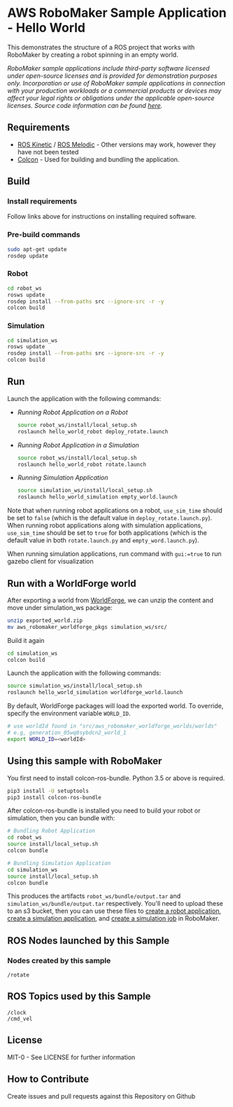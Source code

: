 # AWS RoboMaker Sample Application - Hello World

This demonstrates the structure of a ROS project that works with RoboMaker by creating a robot spinning in an empty world.

_RoboMaker sample applications include third-party software licensed under open-source licenses and is provided for demonstration purposes only. Incorporation or use of RoboMaker sample applications in connection with your production workloads or a commercial products or devices may affect your legal rights or obligations under the applicable open-source licenses. Source code information can be found [here](https://s3.console.aws.amazon.com/s3/buckets/robomaker-applications-us-east-1-72fc243f9355/hello-world/?region=us-east-1)._

## Requirements

- [ROS Kinetic](http://wiki.ros.org/kinetic/Installation/Ubuntu) / [ROS Melodic](http://wiki.ros.org/melodic/Installation/Ubuntu) - Other versions may work, however they have not been tested
- [Colcon](https://colcon.readthedocs.io/en/released/user/installation.html) - Used for building and bundling the application.

## Build
### Install requirements
Follow links above for instructions on installing required software.

### Pre-build commands

```bash
sudo apt-get update
rosdep update
```

### Robot

```bash
cd robot_ws
rosws update
rosdep install --from-paths src --ignore-src -r -y
colcon build
```

### Simulation

```bash
cd simulation_ws
rosws update
rosdep install --from-paths src --ignore-src -r -y
colcon build
```

## Run

Launch the application with the following commands:

- *Running Robot Application on a Robot*
    ```bash
    source robot_ws/install/local_setup.sh
    roslaunch hello_world_robot deploy_rotate.launch
    ```

- *Running Robot Application in a Simulation*
    ```bash
    source robot_ws/install/local_setup.sh
    roslaunch hello_world_robot rotate.launch
    ```

- *Running Simulation Application*
    ```bash
    source simulation_ws/install/local_setup.sh
    roslaunch hello_world_simulation empty_world.launch
    ```

Note that when running robot applications on a robot, `use_sim_time` should be set to `false` (which is the default value in `deploy_rotate.launch.py`). When running robot applications along with simulation applications, `use_sim_time` should be set to `true` for both applications (which is the default value in both `rotate.launch.py` and `empty_word.launch.py`).
   		  
When running simulation applications, run command with `gui:=true` to run gazebo client for visualization

## Run with a WorldForge world

After exporting a world from [WorldForge](url_for_world_forge), we can unzip the content and move under simulation_ws package:

```bash
unzip exported_world.zip
mv aws_robomaker_worldforge_pkgs simulation_ws/src/
```

Build it again

```bash
cd simulation_ws
colcon build
```

Launch the application with the following commands:

```bash
source simulation_ws/install/local_setup.sh
roslaunch hello_world_simulation worldforge_world.launch
```

By default, WorldForge packages will load the exported world. To override, specify the environment variable `WORLD_ID`. 

```bash
# use worldId found in "src/aws_robomaker_worldforge_worlds/worlds"
# e.g, generation_05wq8sybdcn2_world_1
export WORLD_ID=<worldId>  
```

## Using this sample with RoboMaker

You first need to install colcon-ros-bundle. Python 3.5 or above is required.

```bash
pip3 install -U setuptools
pip3 install colcon-ros-bundle
```

After colcon-ros-bundle is installed you need to build your robot or simulation, then you can bundle with:

```bash
# Bundling Robot Application
cd robot_ws
source install/local_setup.sh
colcon bundle

# Bundling Simulation Application
cd simulation_ws
source install/local_setup.sh
colcon bundle
```

This produces the artifacts `robot_ws/bundle/output.tar` and `simulation_ws/bundle/output.tar` respectively.
You'll need to upload these to an s3 bucket, then you can use these files to
[create a robot application](https://docs.aws.amazon.com/robomaker/latest/dg/create-robot-application.html),
[create a simulation application](https://docs.aws.amazon.com/robomaker/latest/dg/create-simulation-application.html),
and [create a simulation job](https://docs.aws.amazon.com/robomaker/latest/dg/create-simulation-job.html) in RoboMaker.

## ROS Nodes launched by this Sample

### Nodes created by this sample

```
/rotate
```

## ROS Topics used by this Sample

```
/clock
/cmd_vel
```

## License

MIT-0 - See LICENSE for further information

## How to Contribute

Create issues and pull requests against this Repository on Github
